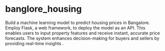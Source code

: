 # banglore_housing
Build a machine learning model to predict housing prices in Bangalore. Employ Flask, a web framework, to deploy the model as an API. This enables users to input property features and receive instant, accurate price forecasts. The system enhances decision-making for buyers and sellers by providing real-time insights .
